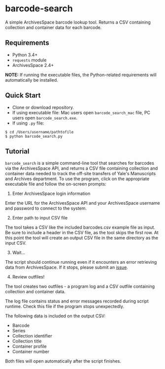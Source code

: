 # barcode-search

A simple ArchivesSpace barcode lookup tool. Returns a CSV containing collection and container data for each barcode.

## Requirements

* Python 3.4+
* `requests` module
* ArchivesSpace 2.4+

__NOTE:__ If running the executable files, the Python-related requirements will automatically be installed.

## Quick Start

* Clone or download repository.
* If using executable file: Mac users open `barcode_search_mac` file, PC users open `barcode_search.exe`.
* If using `.py` file:

```
$ cd /Users/username/pathtofile
$ python barcode_search.py
``` 

## Tutorial

`barcode_search` is a simple command-line tool that searches for barcodes via the ArchivesSpace API, and returns a CSV file containing collection and container data needed to track the off-site transfers of Yale's Manuscripts and Archives department. To use the program, click on the appropriate executable file and follow the on-screen prompts:

1. Enter ArchivesSpace login information

Enter the URL for the ArchivesSpace API and your ArchivesSpace username and password to connect to the system.

2. Enter path to input CSV file

The tool takes a CSV like the included barcodes.csv example file as input. Be sure to include a header in the CSV file, as the tool skips the first row. At this point the tool will create an output CSV file in the same directory as the input CSV.

3. Wait...

The script should continue running even if it encounters an error retrieving data from ArchivesSpace. If it stops, please submit an [issue](https://github.com/ucancallmealicia/barcode_search/issues).

4. Review outfiles!

The tool creates two outfiles - a program log and a CSV outfile containing collection and container data. 

The log file contains status and error messages recorded during script runtime. Check this file if the program stops unexpectedly.

The following data is included on the output CSV:

* Barcode
* Series
* Collection identifier
* Collection title
* Container profile
* Container number

Both files will open automatically after the script finishes.
